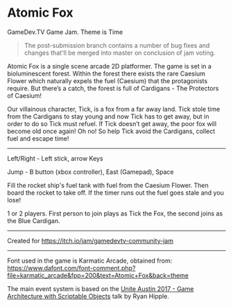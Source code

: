 # Atomic Fox

GameDev.TV  Game Jam. Theme is Time

> The post-submission branch contains a number of bug fixes and changes that'll be merged into master on conclusion of jam voting.

Atomic Fox is a single scene arcade 2D platformer. The game is set in a bioluminescent forest. Within the forest there exists the rare Caesium Flower which naturally expels the fuel (Caesium) that the protagonists require. But there’s a catch, the forest is full of Cardigans  - The Protectors of Caesium!

Our villainous character, Tick, is a fox from a far away land. Tick stole time from the Cardigans to stay young and now Tick has to get away, but in order to do so Tick must refuel. If Tick doesn’t get away, the poor fox will become old once again! Oh no! So help Tick avoid the Cardigans, collect fuel and escape time!

---

Left/Right - Left stick, arrow Keys

Jump - B button (xbox controller),  East (Gamepad), Space

Fill the rocket ship's fuel tank with fuel from the Caesium Flower. Then board the rocket to take off. If the timer runs out the fuel goes stale and you lose!

1 or 2 players. 
First person to join plays as Tick the Fox, the second joins as the Blue Cardigan. 

---

Created for https://itch.io/jam/gamedevtv-community-jam

---

Font used in the game is Karmatic Arcade, obtained from: https://www.dafont.com/font-comment.php?file=karmatic_arcade&fpp=200&text=Atomic+Fox&back=theme

The main event system is based on the [Unite Austin 2017 - Game Architecture with Scriptable Objects](https://www.youtube.com/watch?v=raQ3iHhE_Kk) talk by Ryan Hipple.
